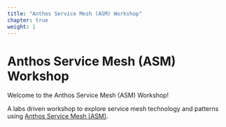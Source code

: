 ```yaml
---
title: "Anthos Service Mesh (ASM) Workshop"
chapter: true
weight: 1
---
```

# Anthos Service Mesh (ASM) Workshop

Welcome to the Anthos Service Mesh (ASM) Workshop!

A labs driven workshop to explore service mesh technology and patterns using [Anthos Service Mesh (ASM)](https://cloud.google.com/anthos/service-mesh).